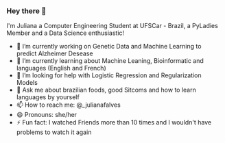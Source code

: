 ### Hey there 👋

I'm Juliana a Computer Engineering Student at UFSCar - Brazil, a PyLadies Member and a Data Science enthusiastic!

- 🔭 I’m currently working on Genetic Data and Machine Learning to predict Alzheimer Desease
- 🌱 I’m currently learning about Machine Leaning, Bioinformatic and languages (English and French)
- 🤔 I’m looking for help with Logistic Regression and Regularization Models
- 💬 Ask me about brazilian foods, good Sitcoms and how to learn languages by yourself
- 📫 How to reach me: @_julianafalves 
- 😄 Pronouns: she/her
- ⚡ Fun fact: I watched Friends more than 10 times and I wouldn't have problems to watch it again

